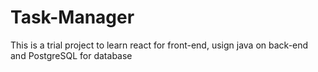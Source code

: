 # Task-Manager
This is a trial project to learn react for front-end, usign java on back-end and PostgreSQL for database
